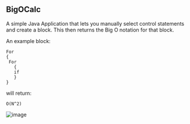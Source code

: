 ## BigOCalc

A simple Java Application that lets you manually select control statements and create a block. This then returns the Big O notation for that block.

An example block: 

```
For 
{
 For 
   { 
   if 
   }
}
```` 

will return:

`O(N^2)`

![image](https://raw.githubusercontent.com/ShahSheel/BigOCalc/master/src/image/Guiview.PNG)

